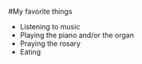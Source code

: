 #My favorite things
- Listening to music
- Playing the piano and/or the organ
- Praying the rosary
- Eating
